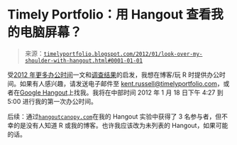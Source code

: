 <!--yml

类别：未分类

日期：2024-05-18 15:08:34

-->

# Timely Portfolio：用 Hangout 查看我的电脑屏幕？

> 来源：[`timelyportfolio.blogspot.com/2012/01/look-over-my-shoulder-with-hangout.html#0001-01-01`](http://timelyportfolio.blogspot.com/2012/01/look-over-my-shoulder-with-hangout.html#0001-01-01)

受[2012 年更多办公时间](http://googleadsdeveloper.blogspot.com/2012/01/more-office-hours-in-2012.html)一文和[调查结果](http://timelyportfolio.blogspot.com/2012/01/googles-visualization-of-survey.html)的启发，我想在博客/玩 R 时提供办公时间。如果有人感兴趣，请发送电子邮件至 kent.russell@timelyportfolio.com，或者在[Google Hangout](https://talkgadget.google.com/hangouts/extras/talk.google.com/timelyportfolio%2520playing%2520in%2520r?authuser=0&hl=en&eid=)上找我。我将在中部时间 2012 年 1 月 18 日下午 4:27 到 5:00 进行我的第一次办公时间。

后续：通过[`hangoutcanopy.com`](http://hangoutcanopy.com)在我的 Hangout 实验中获得了 3 名参与者，但不幸的是没有人知道 R 或我的博客。也许我应该改为未列表的 Hangout，如果可能的话。
